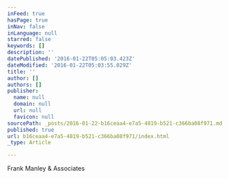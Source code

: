 ```yaml
---
inFeed: true
hasPage: true
inNav: false
inLanguage: null
starred: false
keywords: []
description: ''
datePublished: '2016-01-22T05:05:03.423Z'
dateModified: '2016-01-22T05:03:55.029Z'
title: ''
author: []
authors: []
publisher:
  name: null
  domain: null
  url: null
  favicon: null
sourcePath: _posts/2016-01-22-b16ceaa4-e7a5-4819-b521-c366ba08f971.md
published: true
url: b16ceaa4-e7a5-4819-b521-c366ba08f971/index.html
_type: Article

---
```

Frank Manley & Associates
